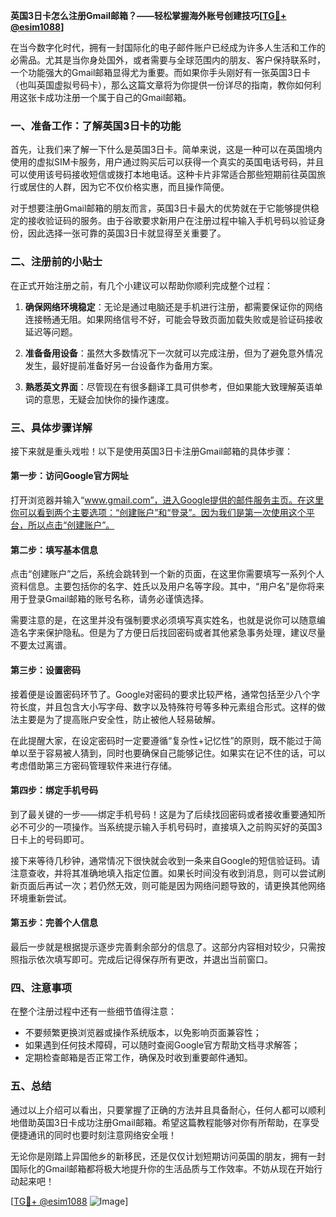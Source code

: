 **英国3日卡怎么注册Gmail邮箱？——轻松掌握海外账号创建技巧[[TG💪+ @esim1088](https://t.me/s/esim1088)]**

在当今数字化时代，拥有一封国际化的电子邮件账户已经成为许多人生活和工作的必需品。尤其是当你身处国外，或者需要与全球范围内的朋友、客户保持联系时，一个功能强大的Gmail邮箱显得尤为重要。而如果你手头刚好有一张英国3日卡（也叫英国虚拟号码卡），那么这篇文章将为你提供一份详尽的指南，教你如何利用这张卡成功注册一个属于自己的Gmail邮箱。

### 一、准备工作：了解英国3日卡的功能

首先，让我们来了解一下什么是英国3日卡。简单来说，这是一种可以在英国境内使用的虚拟SIM卡服务，用户通过购买后可以获得一个真实的英国电话号码，并且可以使用该号码接收短信或拨打本地电话。这种卡片非常适合那些短期前往英国旅行或居住的人群，因为它不仅价格实惠，而且操作简便。

对于想要注册Gmail邮箱的朋友而言，英国3日卡最大的优势就在于它能够提供稳定的接收验证码的服务。由于谷歌要求新用户在注册过程中输入手机号码以验证身份，因此选择一张可靠的英国3日卡就显得至关重要了。

### 二、注册前的小贴士

在正式开始注册之前，有几个小建议可以帮助你顺利完成整个过程：

1. **确保网络环境稳定**：无论是通过电脑还是手机进行注册，都需要保证你的网络连接畅通无阻。如果网络信号不好，可能会导致页面加载失败或是验证码接收延迟等问题。
   
2. **准备备用设备**：虽然大多数情况下一次就可以完成注册，但为了避免意外情况发生，最好提前准备好另一台设备作为备用方案。

3. **熟悉英文界面**：尽管现在有很多翻译工具可供参考，但如果能大致理解英语单词的意思，无疑会加快你的操作速度。

### 三、具体步骤详解

接下来就是重头戏啦！以下是使用英国3日卡注册Gmail邮箱的具体步骤：

#### 第一步：访问Google官方网址

打开浏览器并输入“www.gmail.com”，进入Google提供的邮件服务主页。在这里你可以看到两个主要选项：“创建账户”和“登录”。因为我们是第一次使用这个平台，所以点击“创建账户”。

#### 第二步：填写基本信息

点击“创建账户”之后，系统会跳转到一个新的页面，在这里你需要填写一系列个人资料信息。主要包括你的名字、姓氏以及用户名等字段。其中，“用户名”是你将来用于登录Gmail邮箱的账号名称，请务必谨慎选择。

需要注意的是，在这里并没有强制要求必须填写真实姓名，也就是说你可以随意编造名字来保护隐私。但是为了方便日后找回密码或者其他紧急事务处理，建议尽量不要太过离谱。

#### 第三步：设置密码

接着便是设置密码环节了。Google对密码的要求比较严格，通常包括至少八个字符长度，并且包含大小写字母、数字以及特殊符号等多种元素组合形式。这样的做法主要是为了提高账户安全性，防止被他人轻易破解。

在此提醒大家，在设定密码时一定要遵循“复杂性+记忆性”的原则，既不能过于简单以至于容易被人猜到，同时也要确保自己能够记住。如果实在记不住的话，可以考虑借助第三方密码管理软件来进行存储。

#### 第四步：绑定手机号码

到了最关键的一步——绑定手机号码！这是为了后续找回密码或者接收重要通知所必不可少的一项操作。当系统提示输入手机号码时，直接填入之前购买好的英国3日卡上的号码即可。

接下来等待几秒钟，通常情况下很快就会收到一条来自Google的短信验证码。请注意查收，并将其准确地填入指定位置。如果长时间没有收到消息，则可以尝试刷新页面后再试一次；若仍然无效，则可能是因为网络问题导致的，请更换其他网络环境重新尝试。

#### 第五步：完善个人信息

最后一步就是根据提示逐步完善剩余部分的信息了。这部分内容相对较少，只需按照指示依次填写即可。完成后记得保存所有更改，并退出当前窗口。

### 四、注意事项

在整个注册过程中还有一些细节值得注意：

- 不要频繁更换浏览器或操作系统版本，以免影响页面兼容性；
- 如果遇到任何技术障碍，可以随时查阅Google官方帮助文档寻求解答；
- 定期检查邮箱是否正常工作，确保及时收到重要邮件通知。

### 五、总结

通过以上介绍可以看出，只要掌握了正确的方法并且具备耐心，任何人都可以顺利地借助英国3日卡成功注册Gmail邮箱。希望这篇教程能够对你有所帮助，在享受便捷通讯的同时也要时刻注意网络安全哦！

无论你是刚踏上异国他乡的新移民，还是仅仅计划短期访问英国的朋友，拥有一封国际化的Gmail邮箱都将极大地提升你的生活品质与工作效率。不妨从现在开始行动起来吧！

[[TG💪+ @esim1088](https://t.me/s/esim1088) ![Image](https://i.postimg.cc/4NQfJmqS/Snipaste-2025-05-13-00-14-12.png)]